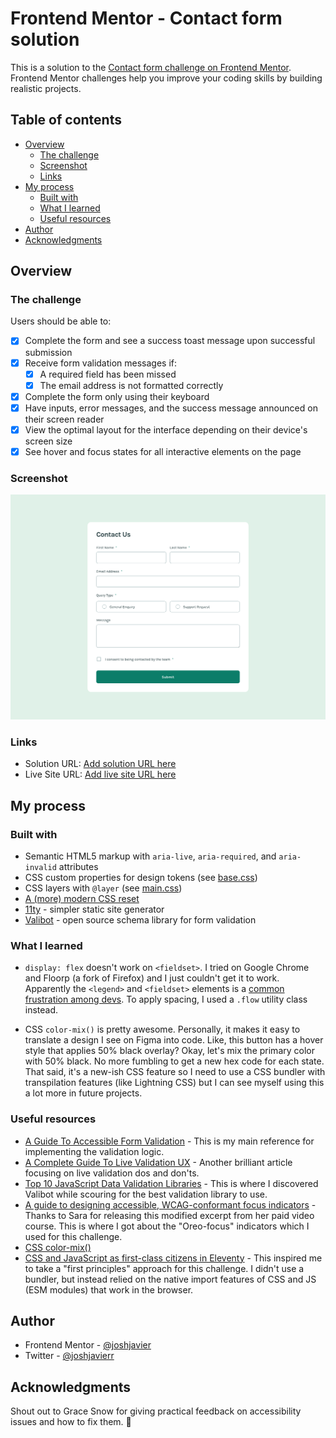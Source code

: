 # Frontend Mentor - Contact form solution

This is a solution to the [Contact form challenge on Frontend Mentor](https://www.frontendmentor.io/challenges/contact-form--G-hYlqKJj). Frontend Mentor challenges help you improve your coding skills by building realistic projects.

## Table of contents

- [Overview](#overview)
  - [The challenge](#the-challenge)
  - [Screenshot](#screenshot)
  - [Links](#links)
- [My process](#my-process)
  - [Built with](#built-with)
  - [What I learned](#what-i-learned)
  - [Useful resources](#useful-resources)
- [Author](#author)
- [Acknowledgments](#acknowledgments)

## Overview

### The challenge

Users should be able to:

- [x] Complete the form and see a success toast message upon successful submission
- [x] Receive form validation messages if:
  - [x] A required field has been missed
  - [x] The email address is not formatted correctly
- [x] Complete the form only using their keyboard
- [x] Have inputs, error messages, and the success message announced on their screen reader
- [x] View the optimal layout for the interface depending on their device's screen size
- [x] See hover and focus states for all interactive elements on the page

### Screenshot

![](./screenshot.png)

### Links

- Solution URL: [Add solution URL here](https://your-solution-url.com)
- Live Site URL: [Add live site URL here](https://your-live-site-url.com)

## My process

### Built with

- Semantic HTML5 markup with `aria-live`, `aria-required`, and `aria-invalid` attributes
- CSS custom properties for design tokens (see [base.css](https://github.com/joshjavier/contact-form/blob/main/src/assets/css/base.css))
- CSS layers with `@layer` (see [main.css](https://github.com/joshjavier/contact-form/blob/main/src/assets/css/main.css))
- [A (more) modern CSS reset](https://piccalil.li/blog/a-more-modern-css-reset/)
- [11ty](https://www.11ty.dev/) - simpler static site generator
- [Valibot](https://valibot.dev/) - open source schema library for form validation

### What I learned

- `display: flex` doesn't work on `<fieldset>`. I tried on Google Chrome and Floorp (a fork of Firefox) and I just couldn't get it to work. Apparently the `<legend>` and `<fieldset>` elements is a [common frustration among devs](https://adrianroselli.com/2022/07/use-legend-and-fieldset.html). To apply spacing, I used a `.flow` utility class instead.

- CSS `color-mix()` is pretty awesome. Personally, it makes it easy to translate a design I see on Figma into code. Like, this button has a hover style that applies 50% black overlay? Okay, let's mix the primary color with 50% black. No more fumbling to get a new hex code for each state. That said, it's a new-ish CSS feature so I need to use a CSS bundler with transpilation features (like Lightning CSS) but I can see myself using this a lot more in future projects.

### Useful resources

- [A Guide To Accessible Form Validation](https://www.smashingmagazine.com/2023/02/guide-accessible-form-validation/) - This is my main reference for implementing the validation logic.
- [A Complete Guide To Live Validation UX](https://www.smashingmagazine.com/2022/09/inline-validation-web-forms-ux/) - Another brilliant article focusing on live validation dos and don'ts.
- [Top 10 JavaScript Data Validation Libraries](https://byby.dev/js-object-validators) - This is where I discovered Valibot while scouring for the best validation library to use.
- [A guide to designing accessible, WCAG-conformant focus indicators](https://www.sarasoueidan.com/blog/focus-indicators/) - Thanks to Sara for releasing this modified excerpt from her paid video course. This is where I got about the "Oreo-focus" indicators which I used for this challenge.
- [CSS color-mix()](https://developer.chrome.com/docs/css-ui/css-color-mix)
- [CSS and JavaScript as first-class citizens in Eleventy](https://pepelsbey.dev/articles/eleventy-css-js/) - This inspired me to take a "first principles" approach for this challenge. I didn't use a bundler, but instead relied on the native import features of CSS and JS (ESM modules) that work in the browser.

## Author

<!-- - Website - [Josh Javier](https://joshjavier.com/) -->
- Frontend Mentor - [@joshjavier](https://www.frontendmentor.io/profile/joshjavier)
- Twitter - [@joshjavierr](https://www.twitter.com/joshjavierr)

## Acknowledgments

Shout out to Grace Snow for giving practical feedback on accessibility issues and how to fix them. 🫶

